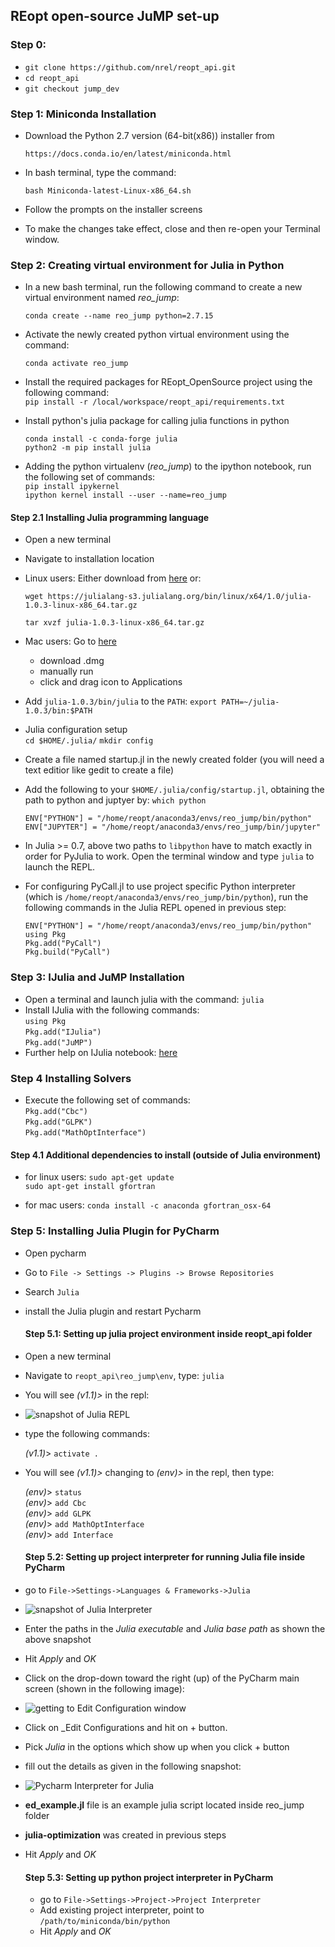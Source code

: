 ## REopt open-source JuMP set-up 

### Step 0: 
- `git clone https://github.com/nrel/reopt_api.git`  
- `cd reopt_api`  
- `git checkout jump_dev`  

### Step 1: Miniconda Installation
- Download the Python 2.7 version (64-bit(x86)) installer from

     `https://docs.conda.io/en/latest/miniconda.html`

- In bash terminal, type the command:

     `bash Miniconda-latest-Linux-x86_64.sh`

- Follow the prompts on the installer screens
- To make the changes take effect, close and then re-open your Terminal window.


### Step 2: Creating virtual environment for Julia in  **Python**

- In a new bash terminal, run the following command to create a new virtual environment named *reo_jump*:  

    `conda create --name reo_jump python=2.7.15`
  
 - Activate the newly created python virtual environment using the command:  

    `conda activate reo_jump`

- Install the required packages for REopt_OpenSource project using the following command:  
    `pip install -r /local/workspace/reopt_api/requirements.txt`

- Install python's julia package for calling julia functions in python  

    `conda install -c conda-forge julia`  
    `python2 -m pip install julia`

- Adding the python virtualenv (_reo_jump_)  to the ipython notebook, run the following set of commands:  
    `pip install ipykernel`  
    `ipython kernel install --user --name=reo_jump`
 
#### Step 2.1 Installing Julia programming language
- Open a new terminal
- Navigate to installation location
- Linux users: Either download from <a href="https://julialang.org/downloads" target="_blank">here</a> or:  

     `wget https://julialang-s3.julialang.org/bin/linux/x64/1.0/julia-1.0.3-linux-x86_64.tar.gz`

    `tar xvzf julia-1.0.3-linux-x86_64.tar.gz`
- Mac users: Go to <a href="https://julialang.org/downloads" target="_blank">here</a> 
    - download .dmg 
    - manually run
    - click and drag icon to Applications
    
- Add `julia-1.0.3/bin/julia` to the `PATH`: `export PATH=~/julia-1.0.3/bin:$PATH`
   
- Julia configuration setup   
     `cd $HOME/.julia/`
     `mkdir config`

- Create a file named startup.jl in the newly created folder (you will need a text editior like gedit to create a file)
- Add the following to your `$HOME/.julia/config/startup.jl`, obtaining the path to python and juptyer by: `which python`

    `ENV["PYTHON"] = "/home/reopt/anaconda3/envs/reo_jump/bin/python"`  
    `ENV["JUPYTER"] = "/home/reopt/anaconda3/envs/reo_jump/bin/jupyter"`

- In Julia >= 0.7, above two paths to `libpython` have to match exactly in order for PyJulia to work. Open the terminal window and type `julia` to launch the REPL.  
- For configuring PyCall.jl to use project specific Python interpreter (which is `/home/reopt/anaconda3/envs/reo_jump/bin/python`), run the following commands in the Julia REPL opened in previous step:  

    `ENV["PYTHON"] = "/home/reopt/anaconda3/envs/reo_jump/bin/python"`  
    `using Pkg`  
    `Pkg.add("PyCall")`  
    `Pkg.build("PyCall")`    

### Step 3: IJulia and JuMP Installation

- Open a terminal and launch julia with the command: `julia`
- Install IJulia with the following commands:  
     `using Pkg`  
     `Pkg.add("IJulia")`  
     `Pkg.add("JuMP")`  
- Further help on IJulia notebook:  [here](https://github.com/JuliaLang/IJulia.jl)

### Step 4 Installing Solvers
- Execute the following set of commands:  
     `Pkg.add("Cbc")`  
     `Pkg.add("GLPK")`  
     `Pkg.add("MathOptInterface")`   

#### Step 4.1 Additional dependencies to install (outside of Julia environment)

- for linux users:
    `sudo apt-get update`  
    `sudo apt-get install gfortran`
 
- for mac users:
    `conda install -c anaconda gfortran_osx-64`



### Step 5: Installing **Julia Plugin** for PyCharm
- Open pycharm
- Go to `File -> Settings -> Plugins -> Browse Repositories`
- Search `Julia`
- install the Julia plugin and restart Pycharm

  #### Step 5.1: Setting up julia project environment inside reopt_api folder
- Open a new terminal
- Navigate to `reopt_api\reo_jump\env`, type: `julia`
- You will see *_(v1.1)>_* in the repl:
- ![snapshot of Julia REPL](julia_REPL.png)  
- type the following commands:

     *_(v1.1)_*>  `activate .`  
     
- You will see *_(v1.1)>_* changing to *_(env)>_* in the repl, then type:

     *_(env)_*>  `status`  
     *_(env)_*>  `add Cbc`  
     *_(env)_*>  `add GLPK`  
     *_(env)_*>  `add MathOptInterface`  
     *_(env)_*>   `add Interface`  


  #### Step 5.2: Setting up project interpreter for running Julia file inside PyCharm
- go to `File->Settings->Languages & Frameworks->Julia`
- ![snapshot of Julia Interpreter](Pycharm_Julia_Interpreter_setting.png)  
- Enter the paths in the  _Julia executable_ and _Julia base path_ as shown the above snapshot
- Hit _Apply_ and _OK_
- Click on the drop-down toward the right (up) of the PyCharm main screen (shown in the following  image):  
- ![getting to _Edit Configuration_ window](edit_config_1.png)  
- Click on _Edit Configurations and hit on + button.
- Pick _Julia_ in the options which show up when you click + button
- fill out the details as given in the following snapshot:  
- ![Pycharm Interpreter for Julia](edit_config_2.png)  
- __ed_example.jl__ file is an example julia script located inside reo_jump folder
- __julia-optimization__ was created in previous steps
- Hit _Apply_ and _OK_  

  #### Step 5.3: Setting up python project interpreter in PyCharm
  - go to `File->Settings->Project->Project Interpreter`
  - Add existing project interpreter, point to `/path/to/miniconda/bin/python`
  - Hit _Apply_ and _OK_

